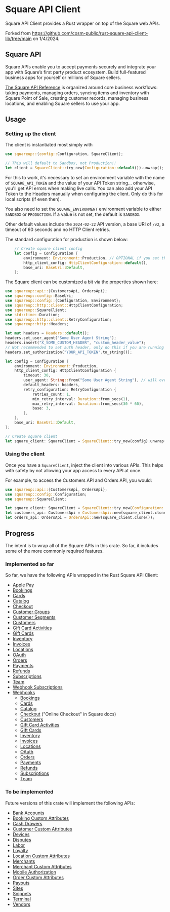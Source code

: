 # Square API Client

Square API Client provides a Rust wrapper on top of the Square web APIs.

Forked from https://github.com/cosm-public/rust-square-api-client-lib/tree/main on 1/4/2024.

## Square API

Square APIs enable you to accept payments securely and integrate your app with Square’s first party
product ecosystem. Build full-featured business apps for yourself or millions of Square sellers.

[The Square API Reference](https://developer.squareup.com/reference/square) is organized around core
business workflows: taking payments, managing orders, syncing items and inventory with Square Point
of Sale, creating customer records, managing business locations, and enabling Square sellers to use
your app.

## Usage

### Setting up the client

The client is instantiated most simply with
```rust
use squareup::{config::Configuration, SquareClient};

// This will default to Sandbox, not Production!!
let client = SquareClient::try_new(Configuration::default()).unwrap();
```

For this to work, it's necessary to set an environment variable with the name of `SQUARE_API_TOKEN`
and the value of your API Token string... otherwise, you'll get API errors when making live calls.
You can also add your API Token to the Headers manually when configuring the client. Only do this
for local scripts (if even then).

You also need to set the `SQUARE_ENVIRONMENT` environment variable to either `SANDBOX` or `PRODUCTION`.
If a value is not set, the default is `SANDBOX`.

Other default values include the `2024-02-22` API version, a base URI of `/v2`, a timeout of 60 seconds and no HTTP Client retries.


The standard configuration for production is shown below:
```rust
    // Create square client config
    let config = Configuration {
        environment: Environment::Production, // OPTIONAL if you set the SQUARE_ENVIRONMENT env var
        http_client_config: HttpClientConfiguration::default(),
        base_uri: BaseUri::Default,
    };
```

The Square client can be customized a bit via the properties shown here:
```rust
use squareup::api::{CustomersApi, OrdersApi};
use squareup::config::BaseUri;
use squareup::config::{Configuration, Environment};
use squareup::http::client::HttpClientConfiguration;
use squareup::SquareClient;
use std::time::Duration;
use squareup::http::client::RetryConfiguration;
use squareup::http::Headers;

let mut headers = Headers::default();
headers.set_user_agent("Some User Agent String");
headers.insert("X_SOME_CUSTOM_HEADER", "custom_header_value");
// Not recommended to set auth header, only do this if you are running local scripts
headers.set_authorization("YOUR_API_TOKEN".to_string());

let config = Configuration {
    environment: Environment::Production,
    http_client_config: HttpClientConfiguration {
        timeout: 30,
        user_agent: String::from("Some User Agent String"), // will override what's in headers
        default_headers: headers,
        retry_configuration: RetryConfiguration {
            retries_count: 1,
            min_retry_interval: Duration::from_secs(1),
            max_retry_interval: Duration::from_secs(30 * 60),
            base: 3,
        },
    },
    base_uri: BaseUri::Default,
};

// Create square client
let square_client: SquareClient = SquareClient::try_new(config).unwrap();
```

### Using the client

Once you have a `SquareClient`, inject the client into various APIs. This helps with safety
by not allowing your app access to every API at once.

For example, to access the Customers API and Orders API, you would:
```rust
use squareup::api::{CustomersApi, OrdersApi};
use squareup::config::Configuration;
use squareup::SquareClient;

let square_client: SquareClient = SquareClient::try_new(Configuration::default()).unwrap();
let customers_api: CustomersApi = CustomersApi::new(square_client.clone());
let orders_api: OrdersApi = OrdersApi::new(square_client.clone());
```

## Progress

The intent is to wrap all of the Square APIs in this crate. So far, it includes some of the more
commonly required features.

### Implemented so far

So far, we have the following APIs wrapped in the Rust Square API Client:
- [Apple Pay](https://developer.squareup.com/reference/square/apple-pay-api)
- [Bookings](https://developer.squareup.com/reference/square/bookings-api)
- [Cards](https://developer.squareup.com/reference/square/cards-api)
- [Catalog](https://developer.squareup.com/reference/square/catalog-api)
- [Checkout](https://developer.squareup.com/reference/square/checkout-api)
- [Customer Groups](https://developer.squareup.com/reference/square/customer-groups-api)
- [Customer Segments](https://developer.squareup.com/reference/square/customer-segments-api)
- [Customers](https://developer.squareup.com/reference/square/customers-api)
- [Gift Card Activities](https://developer.squareup.com/reference/square/gift-card-activities-api)
- [Gift Cards](https://developer.squareup.com/reference/square/gift-cards-api)
- [Inventory](https://developer.squareup.com/reference/square/inventory-api)
- [Invoices](https://developer.squareup.com/reference/square/invoices-api)
- [Locations](https://developer.squareup.com/reference/square/locations-api)
- [OAuth](https://developer.squareup.com/reference/square/oauth-api)
- [Orders](https://developer.squareup.com/reference/square/orders-api)
- [Payments](https://developer.squareup.com/reference/square/payments-api)
- [Refunds](https://developer.squareup.com/reference/square/refunds-api)
- [Subscriptions](https://developer.squareup.com/reference/square/subscriptions-api)
- [Team](https://developer.squareup.com/reference/square/team-api)
- [Webhook Subscriptions](https://developer.squareup.com/reference/square/webhook-subscriptions-api)
- [Webhooks](https://developer.squareup.com/reference/square/webhooks)
  - [Bookings](https://developer.squareup.com/reference/square/bookings-api/webhooks)
  - [Cards](https://developer.squareup.com/reference/square/cards-api/webhooks)
  - [Catalog](https://developer.squareup.com/reference/square/catalog-api/webhooks)
  - [Checkout](https://developer.squareup.com/reference/square/checkout-api/webhooks) ("Online Checkout" in Square docs)
  - [Customers](https://developer.squareup.com/reference/square/customers-api/webhooks)
  - [Gift Card Activities](https://developer.squareup.com/reference/square/gift-cards-api/webhooks)
  - [Gift Cards](https://developer.squareup.com/reference/square/gift-card-activities-api)
  - [Inventory](https://developer.squareup.com/reference/square/inventory-api/webhooks)
  - [Invoices](https://developer.squareup.com/reference/square/invoices-api/webhooks)
  - [Locations](https://developer.squareup.com/reference/square/locations-api/webhooks)
  - [OAuth](https://developer.squareup.com/reference/square/o-auth-api/webhooks)
  - [Orders](https://developer.squareup.com/reference/square/orders-api/webhooks)
  - [Payments](https://developer.squareup.com/reference/square/payments-api/webhooks)
  - [Refunds](https://developer.squareup.com/reference/square/refunds-api/webhooks)
  - [Subscriptions](https://developer.squareup.com/reference/square/subscriptions-api/webhooks)
  - [Team](https://developer.squareup.com/reference/square/team-api/webhooks)


### To be implemented

Future versions of this crate will implement the following APIs:
- [Bank Accounts](https://developer.squareup.com/reference/square/bank-accounts-api)
- [Booking Custom Attributes](https://developer.squareup.com/reference/square/booking-custom-attributes-api)
- [Cash Drawers](https://developer.squareup.com/reference/square/cash-drawers-api)
- [Customer Custom Attributes](https://developer.squareup.com/reference/square/customer-custom-attributes-api)
- [Devices](https://developer.squareup.com/reference/square/devices-api)
- [Disputes](https://developer.squareup.com/reference/square/disputes-api)
- [Labor](https://developer.squareup.com/reference/square/labor-api)
- [Loyalty](https://developer.squareup.com/reference/square/loyalty-api)
- [Location Custom Attributes](https://developer.squareup.com/reference/square/location-custom-attributes-api)
- [Merchants](https://developer.squareup.com/reference/square/merchants-api)
- [Merchant Custom Attributes](https://developer.squareup.com/reference/square/merchant-custom-attributes-api)
- [Mobile Authorization](https://developer.squareup.com/reference/square/mobile-authorization-api)
- [Order Custom Attributes](https://developer.squareup.com/reference/square/order-custom-attributes-api)
- [Payouts](https://developer.squareup.com/reference/square/payouts-api)
- [Sites](https://developer.squareup.com/reference/square/sites-api)
- [Snippets](https://developer.squareup.com/reference/square/snippets-api)
- [Terminal](https://developer.squareup.com/reference/square/terminal-api)
- [Vendors](https://developer.squareup.com/reference/square/vendors-api)
